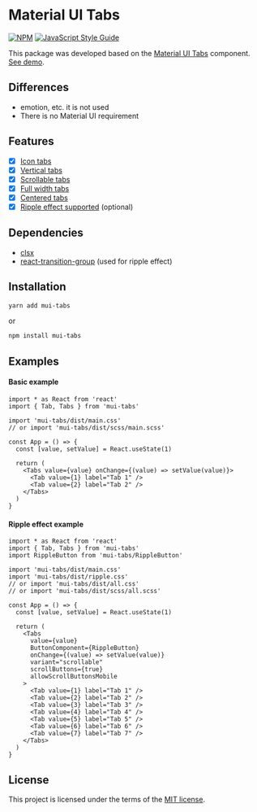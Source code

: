 # Material UI Tabs

[![NPM](https://img.shields.io/npm/v/mui-tabs.svg)](https://www.npmjs.com/package/mui-tabs) [![JavaScript Style Guide](https://img.shields.io/badge/code_style-standard-brightgreen.svg)](https://standardjs.com)

This package was developed based on the [Material UI Tabs](https://mui.com/components/tabs/#main-content) component. [See demo](https://bilaleren.github.io/mui-tabs).

## Differences

- emotion, etc. it is not used
- There is no Material UI requirement

## Features

- [x] [Icon tabs](https://bilaleren.github.io/mui-tabs#icon-tabs)
- [x] [Vertical tabs](https://bilaleren.github.io/mui-tabs#vertical-tabs)
- [x] [Scrollable tabs](https://bilaleren.github.io/mui-tabs#scrollable-tabs)
- [x] [Full width tabs](https://bilaleren.github.io/mui-tabs#fullwidth-tabs)
- [x] [Centered tabs](https://bilaleren.github.io/mui-tabs#centered-tabs)
- [x] [Ripple effect supported](https://bilaleren.github.io/mui-tabs#ripple-effect) (optional)

## Dependencies

- [clsx](https://www.npmjs.com/package/clsx)
- [react-transition-group](https://www.npmjs.com/package/react-transition-group) (used for ripple effect)

## Installation

```bash
yarn add mui-tabs
```

or

```bash
npm install mui-tabs
```

## Examples

#### Basic example

```tsx
import * as React from 'react'
import { Tab, Tabs } from 'mui-tabs'

import 'mui-tabs/dist/main.css'
// or import 'mui-tabs/dist/scss/main.scss'

const App = () => {
  const [value, setValue] = React.useState(1)

  return (
    <Tabs value={value} onChange={(value) => setValue(value)}>
      <Tab value={1} label="Tab 1" />
      <Tab value={2} label="Tab 2" />
    </Tabs>
  )
}
```

#### Ripple effect example

```tsx
import * as React from 'react'
import { Tab, Tabs } from 'mui-tabs'
import RippleButton from 'mui-tabs/RippleButton'

import 'mui-tabs/dist/main.css'
import 'mui-tabs/dist/ripple.css'
// or import 'mui-tabs/dist/all.css'
// or import 'mui-tabs/dist/scss/all.scss'

const App = () => {
  const [value, setValue] = React.useState(1)

  return (
    <Tabs
      value={value}
      ButtonComponent={RippleButton}
      onChange={(value) => setValue(value)}
      variant="scrollable"
      scrollButtons={true}
      allowScrollButtonsMobile
    >
      <Tab value={1} label="Tab 1" />
      <Tab value={2} label="Tab 2" />
      <Tab value={3} label="Tab 3" />
      <Tab value={4} label="Tab 4" />
      <Tab value={5} label="Tab 5" />
      <Tab value={6} label="Tab 6" />
      <Tab value={7} label="Tab 7" />
    </Tabs>
  )
}
```

## License

This project is licensed under the terms of the
[MIT license](https://github.com/bilaleren/mui-tabs/blob/master/LICENCE).
